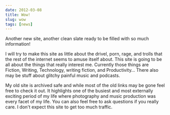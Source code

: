 ```yaml
---
date: 2012-03-08
title: Wow!
slug: wow
tags: [news]
---
```


Another new site, another clean slate ready to be filled with so much information!

I will try to make this site as little about the drivel, porn, rage, and trolls that the rest of the internet seems to amuse itself about. This site is going to be all about the things that really interest me.
Currently those things are Fiction, Writing, Technology, writing fiction, and Productivity… There also may be stuff about glitchy painful music and podcasts.

My old site is archived safe and while most of the old links may be gone feel free to check it out. It highlights one of the busiest and most externally exciting period of my life where photography and music production was every facet of my life.
You can also feel free to ask questions if you really care. I don't expect this site to get too much traffic.
